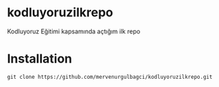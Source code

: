 # kodluyoruzilkrepo
Kodluyoruz Eğitimi kapsamında açtığım ilk repo


# Installation 
 `git clone https://github.com/mervenurgulbagci/kodluyoruzilkrepo.git `
 
 
